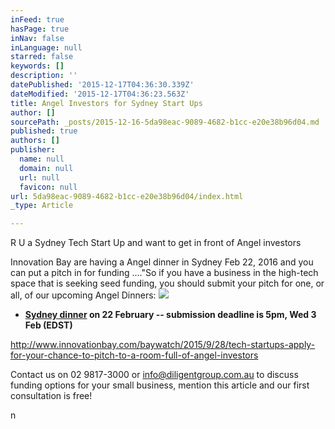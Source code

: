 ```yaml
---
inFeed: true
hasPage: true
inNav: false
inLanguage: null
starred: false
keywords: []
description: ''
datePublished: '2015-12-17T04:36:30.339Z'
dateModified: '2015-12-17T04:36:23.563Z'
title: Angel Investors for Sydney Start Ups
author: []
sourcePath: _posts/2015-12-16-5da98eac-9089-4682-b1cc-e20e38b96d04.md
published: true
authors: []
publisher:
  name: null
  domain: null
  url: null
  favicon: null
url: 5da98eac-9089-4682-b1cc-e20e38b96d04/index.html
_type: Article

---
```

R U a Sydney Tech Start Up and want to get in front of Angel investors

Innovation Bay are having a Angel dinner in Sydney Feb 22, 2016 and you can put a pitch in for funding ...."So if you have a business in the high-tech space that is seeking seed funding, you should submit your pitch for one, or all, of our upcoming Angel Dinners:
![](https://the-grid-user-content.s3-us-west-2.amazonaws.com/e59272ae-c307-4000-9ecf-f63cc5301d9b.jpg)

* **[Sydney dinner][0] on 22 February -- submission deadline is 5pm, Wed 3 Feb (EDST)**

http://www.innovationbay.com/baywatch/2015/9/28/tech-startups-apply-for-your-chance-to-pitch-to-a-room-full-of-angel-investors

Contact us on 02 9817-3000 or
info@diligentgroup.com.au to discuss funding options for your small business, mention this article and our first consultation is free!

n

[0]: http://www.innovationbay.com/member-events/event-50
